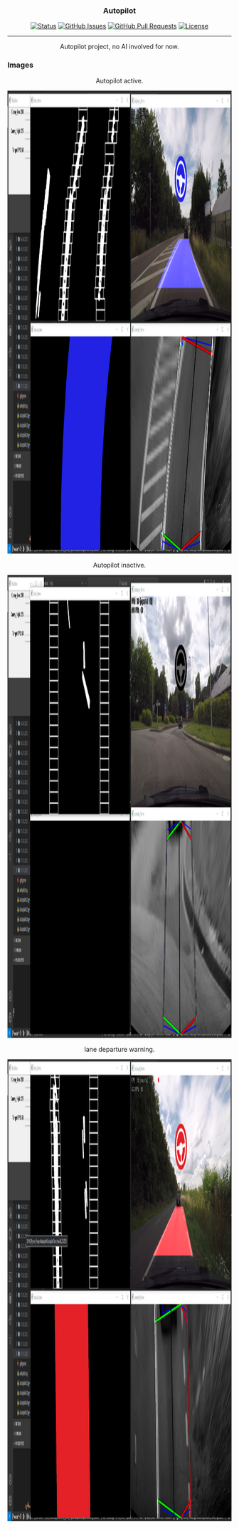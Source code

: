 <h3 align="center">Autopilot</h3>

<div align="center">

[![Status](https://img.shields.io/badge/status-active-success.svg)]()
[![GitHub Issues](https://img.shields.io/github/issues/kylelobo/The-Documentation-Compendium.svg)](https://github.com/kylelobo/The-Documentation-Compendium/issues)
[![GitHub Pull Requests](https://img.shields.io/github/issues-pr/kylelobo/The-Documentation-Compendium.svg)](https://github.com/kylelobo/The-Documentation-Compendium/pulls)
[![License](https://img.shields.io/badge/license-MIT-blue.svg)](/LICENSE)

</div>

---

<p align="center"> Autopilot project, no AI involved for now.
    <br> 
</p>




### Images
<p align="center"> Autopilot active.
    <br> 
</p>
<p align="center"> 
  <a href="" rel="noopener">
 <img width=1920px height=1040px src="https://github.com/TheAypisamFpv/Autopilot/blob/master/images/autopilotV6%20active%203.png" alt="Autopilot active"></a>
</p>

<p align="center"> Autopilot inactive.
    <br> 
</p>
<p align="center"> 
  <a href="" rel="noopener">
 <img width=1920px height=1040px src="https://github.com/TheAypisamFpv/Autopilot/blob/master/images/autopilotV6%20inactive.png" alt="Autopilot inactive"></a>
</p>

<p align="center"> lane departure warning.
    <br> 
</p>

<p align="center"> 
  <a href="" rel="noopener">
 <img width=1919px height=1038px src="https://github.com/TheAypisamFpv/Autopilot/blob/master/images/autopilotV6%20lane%20departure.png" alt="lane departure warning"></a>
</p>